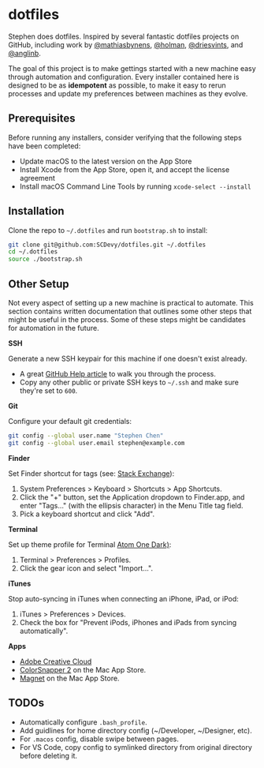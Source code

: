 # dotfiles

Stephen does dotfiles. Inspired by several fantastic dotfiles projects on GitHub, including work by [@mathiasbynens](https://github.com/mathiasbynens/dotfiles), [@holman](https://github.com/holman/dotfiles), [@driesvints](https://github.com/driesvints/dotfiles), and [@anglinb](https://github.com/anglinb/dotfiles).

The goal of this project is to make gettings started with a new machine easy through automation and configuration. Every installer contained here is designed to be as **idempotent** as possible, to make it easy to rerun processes and update my preferences between machines as they evolve.

## Prerequisites

Before running any installers, consider verifying that the following steps have been completed:

- Update macOS to the latest version on the App Store
- Install Xcode from the App Store, open it, and accept the license agreement
- Install macOS Command Line Tools by running `xcode-select --install`

## Installation

Clone the repo to `~/.dotfiles` and run `bootstrap.sh` to install:

```sh
git clone git@github.com:SCDevy/dotfiles.git ~/.dotfiles
cd ~/.dotfiles
source ./bootstrap.sh
```

## Other Setup

Not every aspect of setting up a new machine is practical to automate. This section contains written documentation that outlines some other steps that might be useful in the process. Some of these steps might be candidates for automation in the future.

**SSH**

Generate a new SSH keypair for this machine if one doesn't exist already.

- A great [GitHub Help article](https://help.github.com/articles/generating-a-new-ssh-key-and-adding-it-to-the-ssh-agent/) to walk you through the process.
- Copy any other public or private SSH keys to `~/.ssh` and make sure they're set to `600`.

**Git**

Configure your default git credentials:

```sh
git config --global user.name "Stephen Chen"
git config --global user.email stephen@example.com
```

**Finder**

Set Finder shortcut for tags (see: [Stack Exchange](https://apple.stackexchange.com/a/342314)):

1. System Preferences > Keyboard > Shortcuts > App Shortcuts.
1. Click the "+" button, set the Application dropdown to Finder.app, and enter "Tags…" (with the ellipsis character) in the Menu Title tag field.
1. Pick a keyboard shortcut and click "Add".

**Terminal**

Set up theme profile for Terminal [Atom One Dark)](https://github.com/nathanbuchar/atom-one-dark-terminal):

1. Terminal > Preferences > Profiles.
1. Click the gear icon and select "Import...".

**iTunes**

Stop auto-syncing in iTunes when connecting an iPhone, iPad, or iPod:

1. iTunes > Preferences > Devices.
1. Check the box for "Prevent iPods, iPhones and iPads from syncing automatically".

**Apps**

- [Adobe Creative Cloud](https://creative.adobe.com/products/download/creative-cloud)
- [ColorSnapper 2](https://itunes.apple.com/us/app/colorsnapper-2/id969418666) on the Mac App Store.
- [Magnet](https://itunes.apple.com/us/app/magnet/id441258766) on the Mac App Store.

## TODOs

- Automatically configure `.bash_profile`.
- Add guidlines for home directory config (~/Developer, ~/Designer, etc).
- For `.macos` config, disable swipe between pages.
- For VS Code, copy config to symlinked directory from original directory before deleting it.
